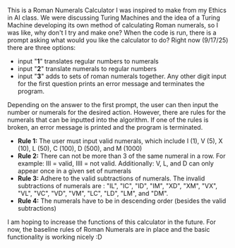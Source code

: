 This is a Roman Numerals Calculator I was inspired to make from my Ethics in AI class. We were discussing Turing Machines and the idea of a Turing Machine developing its own method of calculating Roman numerals, so I was like, why don't I try and make one?
When the code is run, there is a prompt asking what would you like the calculator to do? Right now (9/17/25) there are three options: 

- input "**1**" translates regular numbers to numerals
- input "**2**" translate numerals to regular numbers
- input "**3**" adds to sets of roman numerals together. Any other digit input for the first question prints an error message and terminates the program.

Depending on the answer to the first prompt, the user can then input the number or numerals for the desired action. However, there are rules for the numerals that can be inputted into the algorithm. If one of the rules is broken, an error message is printed and the program is terminated.
 - **Rule 1:** The user must input valid numerals, which include I (1), V (5), X (10), L (50), C (100), D (500), and M (1000)
 - **Rule 2:** There can not be more than 3 of the same numeral in a row. For example: III = valid, IIII = not valid. 
          Additionally: V, L, and D can only appear once in a given set of numerals
 - **Rule 3:** Adhere to the valid subtractions of numerals. The invalid subtractions of numerals are : "IL", "IC", "ID", "IM", "XD", "XM", "VX", "VL", "VC", "VD", "VM", "LC", "LD", "LM", and "DM". 
 - **Rule 4:** The numerals have to be in descending order (besides the valid subtractions)
  
I am hoping to increase the functions of this calculator in the future. For now, the baseline rules of Roman Numerals are in place and the basic functionality is working nicely :D
